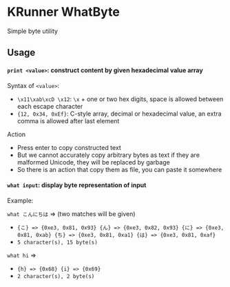 # KRunner WhatByte

Simple byte utility

## Usage

#### `print <value>`: construct content by given hexadecimal value array

Syntax of `<value>`:
  - `\x11\xab\xcD \x12`: `\x` + one or two hex digits, space is allowed between each escape character
  - `{12, 0x34, 0xEf}`: C-style array, decimal or hexadecimal value, an extra comma is allowed after last element

Action
  - Press enter to copy constructed text
  - But we cannot accurately copy arbitrary bytes as text if they are malformed Unicode, they will be replaced by garbage
  - So there is an action that copy them as file, you can paste it somewhere


#### `what input`: display byte representation of input

Example: 

`what こんにちは` => (two matches will be given)
  - `{こ} => {0xe3, 0x81, 0x93} {ん} => {0xe3, 0x82, 0x93} {に} => {0xe3, 0x81, 0xab} {ち} => {0xe3, 0x81, 0xa1} {は} => {0xe3, 0x81, 0xaf}`
  - `5 character(s), 15 byte(s)`

`what hi` => 
  - `{h} => {0x68} {i} => {0x69}`
  - `2 character(s), 2 byte(s)`